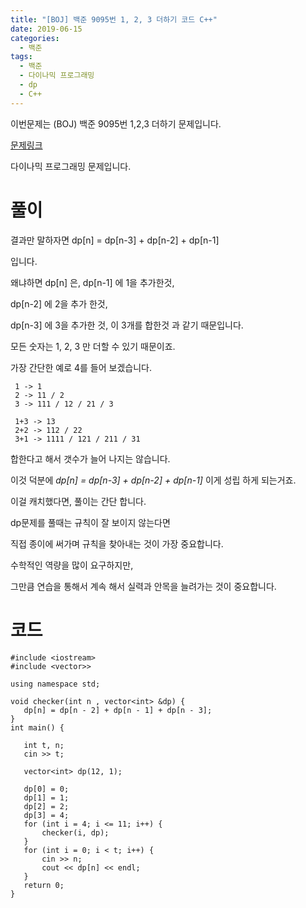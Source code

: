 ```yaml
---
title: "[BOJ] 백준 9095번 1, 2, 3 더하기 코드 C++"
date: 2019-06-15
categories: 
  - 백준
tags: 
  - 백준
  - 다이나믹 프로그래밍
  - dp
  - C++
---
```


이번문제는 (BOJ) 백준 9095번 1,2,3 더하기 문제입니다.

[문제링크](https://www.acmicpc.net/problem/9095)

다이나믹 프로그래밍 문제입니다. 

# 풀이

결과만 말하자면 dp[n] = dp[n-3] + dp[n-2] + dp[n-1]

입니다. 

왜냐하면 dp[n] 은, dp[n-1] 에 1을 추가한것, 

dp[n-2] 에 2을 추가 한것,

dp[n-3] 에 3을 추가한 것, 이 3개를 합한것 과 같기 때문입니다. 

모든 숫자는 1, 2, 3 만 더할 수 있기 때문이죠. 

가장 간단한 예로 4를 들어 보겠습니다.

```
 1 -> 1
 2 -> 11 / 2
 3 -> 111 / 12 / 21 / 3
 
 1+3 -> 13
 2+2 -> 112 / 22
 3+1 -> 1111 / 121 / 211 / 31
 ```
 합한다고 해서 갯수가 늘어 나지는 않습니다. 
 
 이것 덕분에 *dp[n] = dp[n-3] + dp[n-2] + dp[n-1]* 이게 성립 하게 되는거죠.
 
 이걸 캐치했다면, 풀이는 간단 합니다. 
 
 dp문제를 풀때는 규칙이 잘 보이지 않는다면
 
 직접 종이에 써가며 규칙을 찾아내는 것이 가장 중요합니다.
 
 수학적인 역량을 많이 요구하지만,
 
 그만큼 연습을 통해서 계속 해서 실력과 안목을 늘려가는 것이 중요합니다.
 
 
 # 코드
 ```
 #include <iostream>
#include <vector>>

using namespace std;

void checker(int n , vector<int> &dp) {
	dp[n] = dp[n - 2] + dp[n - 1] + dp[n - 3];
}
int main() {

	int t, n;
	cin >> t;

	vector<int> dp(12, 1);

	dp[0] = 0;
	dp[1] = 1;
	dp[2] = 2;
	dp[3] = 4;
	for (int i = 4; i <= 11; i++) {
		checker(i, dp);
	}
	for (int i = 0; i < t; i++) {
		cin >> n;
		cout << dp[n] << endl;
	}
	return 0;
}
```
